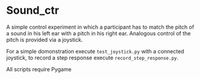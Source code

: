 # Sound_ctr

A simple control experiment in which a participant has to match the pitch of a sound in his left ear with a pitch in his right ear.
Analogous control of the pitch is provided via a joystick.

For a simple domonstration execute `test_joystick.py` with a connected joystick, to record a step response execute `record_step_response.py`.

All scripts require Pygame
